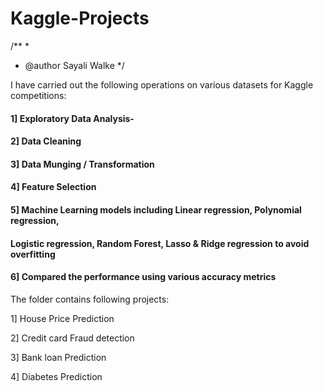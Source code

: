 # Kaggle-Projects
/**
 *
 * @author Sayali Walke
 */
 
 
I have carried out the following operations on various datasets for Kaggle competitions:

#### 1] Exploratory Data Analysis- 

#### 2] Data Cleaning

#### 3] Data Munging / Transformation

#### 4] Feature Selection

#### 5] Machine Learning models including Linear regression, Polynomial regression,
####   Logistic regression, Random Forest, Lasso & Ridge regression to avoid overfitting
    
#### 6] Compared the performance using various accuracy metrics

The folder contains following projects:

1] House Price Prediction

2] Credit card Fraud detection

3] Bank loan Prediction

4] Diabetes Prediction

